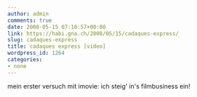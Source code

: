 ```yaml
---
author: admin
comments: true
date: 2008-05-15 07:10:57+00:00
link: https://habi.gna.ch/2008/05/15/cadaques-express/
slug: cadaques-express
title: cadaques express [video]
wordpress_id: 1264
categories:
- none
---
```



mein erster versuch mit imovie: ich steig' in's filmbusiness ein!
